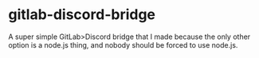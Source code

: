 gitlab-discord-bridge
=====================

A super simple GitLab>Discord bridge that I made because the only other option is a node.js thing, and nobody should be forced to use node.js.
